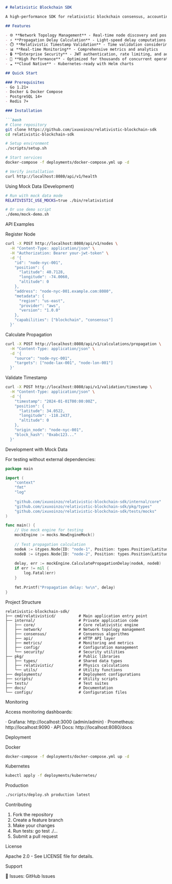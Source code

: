 ```markdown
# Relativistic Blockchain SDK

A high-performance SDK for relativistic blockchain consensus, accounting for physical constraints like light-speed delays in distributed networks.

## Features

- 🌐 **Network Topology Management** - Real-time node discovery and positioning
- ⚡ **Propagation Delay Calculation** - Light-speed delay computations between nodes  
- ⏱️ **Relativistic Timestamp Validation** - Time validation considering physical constraints
- 📊 **Real-time Monitoring** - Comprehensive metrics and analytics
- 🔒 **Enterprise Security** - JWT authentication, rate limiting, and audit logging
- 🚀 **High Performance** - Optimized for thousands of concurrent operations
- ☁️ **Cloud Native** - Kubernetes-ready with Helm charts

## Quick Start

### Prerequisites
- Go 1.21+
- Docker & Docker Compose
- PostgreSQL 14+
- Redis 7+

### Installation

```bash
# Clone repository
git clone https://github.com/ixuxoinzo/relativistic-blockchain-sdk
cd relativistic-blockchain-sdk

# Setup environment
./scripts/setup.sh

# Start services
docker-compose -f deployments/docker-compose.yml up -d

# Verify installation
curl http://localhost:8080/api/v1/health
```

Using Mock Data (Development)

```bash
# Run with mock data mode
RELATIVISTIC_USE_MOCKS=true ./bin/relativisticd

# Or use demo script
./demo/mock-demo.sh
```

API Examples

Register Node

```bash
curl -X POST http://localhost:8080/api/v1/nodes \
  -H "Content-Type: application/json" \
  -H "Authorization: Bearer your-jwt-token" \
  -d '{
    "id": "node-nyc-001",
    "position": {
      "latitude": 40.7128,
      "longitude": -74.0060,
      "altitude": 0
    },
    "address": "node-nyc-001.example.com:8080",
    "metadata": {
      "region": "us-east",
      "provider": "aws",
      "version": "1.0.0"
    },
    "capabilities": ["blockchain", "consensus"]
  }'
```

Calculate Propagation

```bash
curl -X POST http://localhost:8080/api/v1/calculations/propagation \
  -H "Content-Type: application/json" \
  -d '{
    "source": "node-nyc-001",
    "targets": ["node-lax-001", "node-lon-001"]
  }'
```

Validate Timestamp

```bash
curl -X POST http://localhost:8080/api/v1/validation/timestamp \
  -H "Content-Type: application/json" \
  -d '{
    "timestamp": "2024-01-01T00:00:00Z",
    "position": {
      "latitude": 34.0522,
      "longitude": -118.2437,
      "altitude": 0
    },
    "origin_node": "node-nyc-001",
    "block_hash": "0xabc123..."
  }'
```

Development with Mock Data

For testing without external dependencies:

```go
package main

import (
    "context"
    "fmt"
    "log"
    
    "github.com/ixuxoinzo/relativistic-blockchain-sdk/internal/core"
    "github.com/ixuxoinzo/relativistic-blockchain-sdk/pkg/types"
    "github.com/ixuxoinzo/relativistic-blockchain-sdk/tests/mocks"
)

func main() {
    // Use mock engine for testing
    mockEngine := mocks.NewEngineMock()
    
    // Test propagation calculation
    nodeA := &types.Node{ID: "node-1", Position: types.Position{Latitude: 40.7128, Longitude: -74.0060}}
    nodeB := &types.Node{ID: "node-2", Position: types.Position{Latitude: 34.0522, Longitude: -118.2437}}
    
    delay, err := mockEngine.CalculatePropagationDelay(nodeA, nodeB)
    if err != nil {
        log.Fatal(err)
    }
    
    fmt.Printf("Propagation delay: %v\n", delay)
}
```

Project Structure

```
relativistic-blockchain-sdk/
├── cmd/relativisticd/          # Main application entry point
├── internal/                   # Private application code
│   ├── core/                   # Core relativistic engine
│   ├── network/                # Network topology management
│   ├── consensus/              # Consensus algorithms
│   ├── api/                    # HTTP API layer
│   ├── metrics/                # Monitoring and metrics
│   ├── config/                 # Configuration management
│   └── security/               # Security utilities
├── pkg/                        # Public libraries
│   ├── types/                  # Shared data types
│   ├── relativistic/           # Physics calculations
│   └── utils/                  # Utility functions
├── deployments/                # Deployment configurations
├── scripts/                    # Utility scripts
├── tests/                      # Test suites
├── docs/                       # Documentation
└── configs/                    # Configuration files
```

Monitoring

Access monitoring dashboards:

· Grafana: http://localhost:3000 (admin/admin)
· Prometheus: http://localhost:9090
· API Docs: http://localhost:8080/docs

Deployment

Docker

```bash
docker-compose -f deployments/docker-compose.yml up -d
```

Kubernetes

```bash
kubectl apply -f deployments/kubernetes/
```

Production

```bash
./scripts/deploy.sh production latest
```

Contributing

1. Fork the repository
2. Create a feature branch
3. Make your changes
4. Run tests: go test ./...
5. Submit a pull request

License

Apache 2.0 - See LICENSE file for details.

Support

🐛 Issues: GitHub Issues 
```
